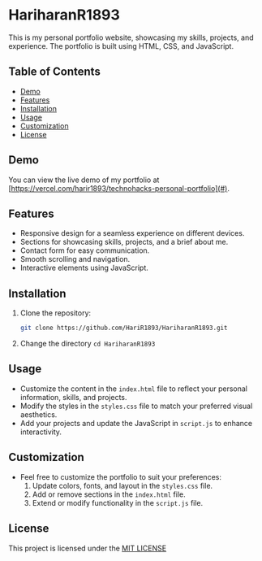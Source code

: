 # HariharanR1893

This is my personal portfolio website, showcasing my skills, projects, and experience. The portfolio is built using HTML, CSS, and JavaScript.

## Table of Contents

- [Demo](#demo)
- [Features](#features)
- [Installation](#installation)
- [Usage](#usage)
- [Customization](#customization)
- [License](#license)

## Demo

You can view the live demo of my portfolio at [https://vercel.com/harir1893/technohacks-personal-portfolio](#).

## Features

- Responsive design for a seamless experience on different devices.
- Sections for showcasing skills, projects, and a brief about me.
- Contact form for easy communication.
- Smooth scrolling and navigation.
- Interactive elements using JavaScript.

## Installation

1. Clone the repository:

   ```bash
   git clone https://github.com/HariR1893/HariharanR1893.git 

2. Change the directory
   ```cd HariharanR1893```

## Usage
- Customize the content in the `index.html` file to reflect your personal information, skills, and projects.
- Modify the styles in the `styles.css` file to match your preferred visual aesthetics.
- Add your projects and update the JavaScript in `script.js` to enhance interactivity.

## Customization
- Feel free to customize the portfolio to suit your preferences:
    1. Update colors, fonts, and layout in the `styles.css` file.
    2. Add or remove sections in the `index.html` file.
    3. Extend or modify functionality in the `script.js` file.
 
## License
This project is licensed under the [MIT LICENSE](LICENSE)
